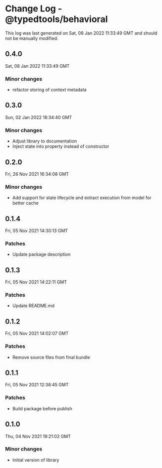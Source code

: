 # Change Log - @typedtools/behavioral

This log was last generated on Sat, 08 Jan 2022 11:33:49 GMT and should not be manually modified.

## 0.4.0
Sat, 08 Jan 2022 11:33:49 GMT

### Minor changes

- refactor storing of context metadata

## 0.3.0
Sun, 02 Jan 2022 18:34:40 GMT

### Minor changes

- Adjust library to documentation
- Inject state into property instead of constructor

## 0.2.0
Fri, 26 Nov 2021 16:34:08 GMT

### Minor changes

- Add support for state lifecycle and extract execution from model for better cache

## 0.1.4
Fri, 05 Nov 2021 14:30:13 GMT

### Patches

- Update package description

## 0.1.3
Fri, 05 Nov 2021 14:22:11 GMT

### Patches

- Update README.md

## 0.1.2
Fri, 05 Nov 2021 14:02:07 GMT

### Patches

- Remove source files from final bundle

## 0.1.1
Fri, 05 Nov 2021 12:38:45 GMT

### Patches

- Build package before publish

## 0.1.0
Thu, 04 Nov 2021 19:21:02 GMT

### Minor changes

- Initial version of library

